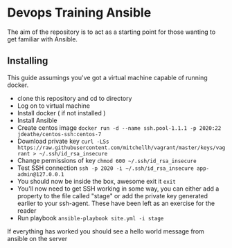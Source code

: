 # Devops Training Ansible

The aim of the repository is to act as a starting point for those wanting to get familiar with Ansible.

## Installing

This guide assumings you've got a virtual machine capable of running docker.

- clone this repository and cd to directory
- Log on to virtual machine
- Install docker ( if not installed )
- Install Ansible
- Create centos image
	`docker run -d --name ssh.pool-1.1.1 -p 2020:22 jdeathe/centos-ssh:centos-7`
- Download private key
	`curl -LSs https://raw.githubusercontent.com/mitchellh/vagrant/master/keys/vagrant > ~/.ssh/id_rsa_insecure`
- Change permissions of key
	`chmod 600 ~/.ssh/id_rsa_insecure`
- Test SSH connection
	`ssh -p 2020 -i ~/.ssh/id_rsa_insecure app-admin@127.0.0.1`
- You should now be inside the box, awesome exit it
	`exit`		
- You'll now need to get SSH working in some way, you can either add a property to the file called "stage" or add the private key generated earlier to your ssh-agent. These have been left as an exercise for the reader
- Run playbook
	`ansible-playbook site.yml -i stage`

If everything has worked you should see a hello world message from ansible on the server
 

